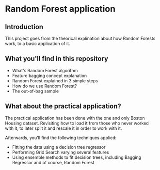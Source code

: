 # Random Forest application

## Introduction

This project goes from the theorical explination about how Random Forests work, to a basic application of it.

## What you'll find in this repository

* What's Random Forest algorithm
* Feature bagging concept explanation
* Random Forest explained in 3 simple steps
* How do we use Random Forest?
* The out-of-bag sample

## What about the practical application?

The practical application has been done with the one and only Boston Housing dataset. Revisiting how to load it from those who never worked with it, to later split it and rescale it in order to work with it.

Afterwards, you'll find the following techniques applied:

* Fitting the data using a decision tree regressor
* Performing Grid Search varying several features
* Using ensemble methods to fit decision trees, including Bagging Regressor and of course, Random Forest
